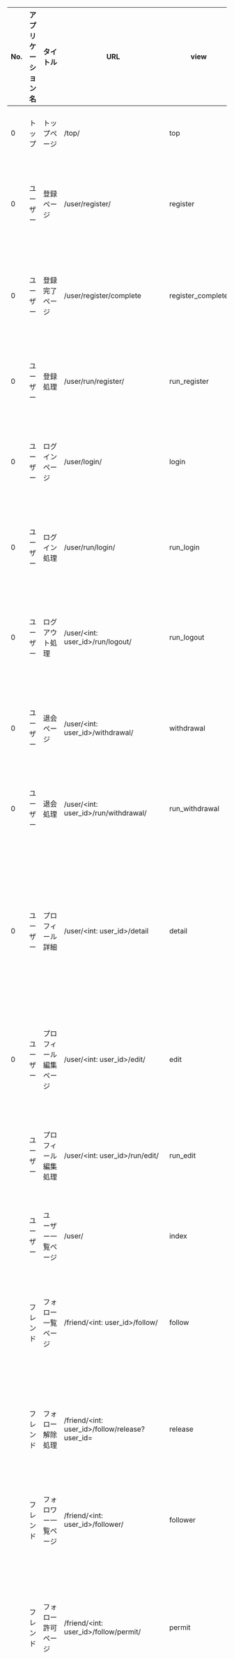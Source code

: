 |No. |アプリケーション名|タイトル|URL|view|template|内容|備考|
|----|----|----|----|----|----|----|----|
|0|トップ|トップページ| /top/ | top | /top/index.html |サイトの説明<br>お知らせ||
|0|ユーザー|登録ページ| /user/register/ | register | /user/register.html |登録内容の入力<br>フォーム送信|登録メールの送信メッセージを表示|
|0|ユーザー|登録完了ページ| /user/register/complete | register_complete | /user/register_complete.html |登録処理が終了したら遷移するページ||
|0|ユーザー|登録処理| /user/run/register/ | run_register ||登録処理|登録ページからPOSTで取得|
|0|ユーザー|ログインページ| /user/login/ | login | /user/login.html |ログイン情報の入力<br>フォーム送信||
|0|ユーザー|ログイン処理| /user/run/login/ | run_login ||ログイン処理|ログインページからPOSTで取得|
|0|ユーザー|ログアウト処理| /user/<int: user_id>/run/logout/ | run_logout ||ログアウト処理|各ページのヘッダーからPOSTで取得|
|0|ユーザー|退会ページ| /user/<int: user_id>/withdrawal/ | withdrawal | /user/withdrawal.html |退会についての説明<br>大会の確認||
|0|ユーザー|退会処理| /user/<int: user_id>/run/withdrawal/ | run_withdrawal ||退会処理|退会ページからPOSTで取得|
|0|ユーザー|プロフィール詳細| /user/<int: user_id>/detail | detail | /user/detail.html |ユーザー情報の表示<br>フォローリスト・フォロワーリストの一部表示||
|0|ユーザー|プロフィール編集ページ| /user/<int: user_id>/edit/ | edit | /user/edit.html |ユーザー情報の編集<br>フォーム送信||
||ユーザー|プロフィール編集処理| /user/<int: user_id>/run/edit/ | run_edit ||ユーザー情報編集処理|プロフィール編集ページからPOSTで取得|
||ユーザー|ユーザー一覧ページ| /user/ | index | /user/index.html |ユーザーの表示||
||フレンド|フォロー一覧ページ| /friend/<int: user_id>/follow/ | follow | /follow/follow.html |フォローしているユーザーを表示<br>フォロー解除||
||フレンド|フォロー解除処理| /friend/<int: user_id>/follow/release?user_id= | release ||フォロー解除処理|フォロー一覧ページからPOSTで取得|
||フレンド|フォロワー一覧ページ| /friend/<int: user_id>/follower/ | follower | /follow/follower.html |フォローされているユーザーを表示||
||フレンド|フォロー許可ページ| /friend/<int: user_id>/follow/permit/ | permit | /follow/permit.html |フォロー申請の認証(プライベートアカウント)||
||フレンド|フォロー許可処理| /friend/<int: user_id>/follow/run/permit/ | run_permit ||フォロー申請の許可(プライベートアカウント)|フォロー許可ページからPOSTで取得|
||フレンド|フォロー不許可処理| /friend/<int: user_id>/follow/run/nopermit/ | run_nopermit ||フォロー申請の不許可(プライベートアカウント)|フォロー許可ページからPOSTで取得|
||問題|問題一覧ページ| /question/list/ | questions | /question/index.html |問題一覧の表示(全て)<br>ブックマークフォーム送信||
||問題|問題管理ページ| /question/<int: user_id>/manage/ | manage | /question/manage.html |問題一覧の表示(自作)||
||問題|問題詳細ページ| /question/<int: question_id>/detail/ | detail | /question/detail.html |問題詳細の表示(問題の情報、解いた人一覧)||
||問題|問題編集・新規作成ページ| /question/<int: question_id>/edit/ | edit | /question/edit.html |問題の作成・既存の問題の編集内容を入力<br>フォーム送信||
||問題|問題編集・新規作成処理| /question/<int: question_id>/run/edit?question_id= | run_edit |  |問題の作成・既存の問題の編集処理|問題編集・新規作成ページからPOSTで取得|
||ブックマーク|ブックマーク一覧ページ| /bookmark/<int: user_id>/list/ | index | /bookmark/index.html |問題一覧の表示(自分作成・ブックマーク)||
||ブックマーク|ブックマーク処理| /bookmark/<int: question_id>/run | run_bookmark ||ブックマーク処理|問題一覧ページからPOSTで取得|
||ブックマーク|ブックマーク解除処理| /bookmark/<int: question_id>/release/ | release |  |問題一覧の表示(自分作成・ブックマーク)||
||プレイグランド|入力ページ| /playground/<int: code_id> | index | /playground/index.html |コード入力<br>実行フォーム送信<br>保存フォーム送信||
||プレイグランド|実行処理| /playground/<int: code_id>/run/ | run ||コードの実行<br>問題との答え合わせ<br>正解者登録|入力ページからPOSTで取得|
||プレイグランド|問題ページ| /playground/<int: question_id>/<int: code_id> | question | /playground/question.html |コード入力<br>問題フォーム送信<br>保存フォーム送信<br>問題フォーム送信||
||プレイグランド|問題処理| /playground/<int: question_id>/<int: code_id>/run/ | run_question ||コードの実行<br>問題との答え合わせ<br>正解者登録|問題ページからPOSTで取得|
||プレイグランド|保存処理| /playground/<int: code_id>/save/ | save ||コードの保存|入力ページ、問題ページからPOSTで取得|